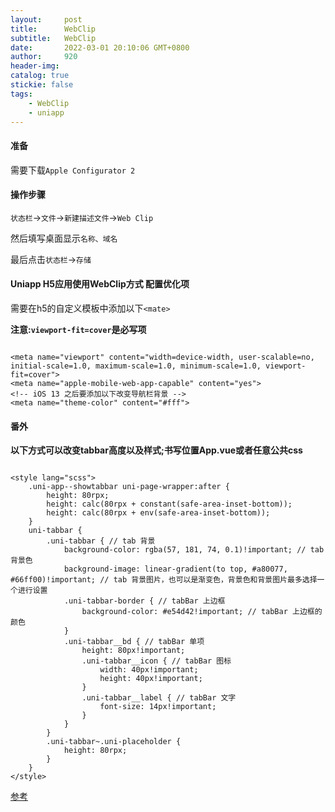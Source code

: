 ```yaml
---
layout:     post
title:      WebClip
subtitle:  	WebClip
date:       2022-03-01 20:10:06 GMT+0800
author:     920
header-img: 
catalog: true
stickie: false
tags:
    - WebClip
    - uniapp
---
```



#### 准备

需要下载`Apple Configurator 2`

#### 操作步骤 

`状态栏`->`文件`->`新建描述文件`->`Web Clip`  

然后填写桌面显示`名称、域名`  

最后点击`状态栏`->`存储`  


#### Uniapp H5应用使用WebClip方式 配置优化项


需要在h5的自定义模板中添加以下`<mate>`  


**注意:`viewport-fit=cover`是必写项**


```

<meta name="viewport" content="width=device-width, user-scalable=no, initial-scale=1.0, maximum-scale=1.0, minimum-scale=1.0, viewport-fit=cover">
<meta name="apple-mobile-web-app-capable" content="yes">
<!-- iOS 13 之后要添加以下改变导航栏背景 -->
<meta name="theme-color" content="#fff">

```


#### 番外


**以下方式可以改变tabbar高度以及样式;书写位置App.vue或者任意公共css**  


```

<style lang="scss">
    .uni-app--showtabbar uni-page-wrapper:after {
        height: 80rpx;
        height: calc(80rpx + constant(safe-area-inset-bottom));
        height: calc(80rpx + env(safe-area-inset-bottom));
    }
    uni-tabbar {
        .uni-tabbar { // tab 背景
            background-color: rgba(57, 181, 74, 0.1)!important; // tab 背景色
            background-image: linear-gradient(to top, #a80077, #66ff00)!important; // tab 背景图片，也可以是渐变色，背景色和背景图片最多选择一个进行设置
            .uni-tabbar-border { // tabBar 上边框
                background-color: #e54d42!important; // tabBar 上边框的颜色
            }
            .uni-tabbar__bd { // tabBar 单项
                height: 80px!important;
                .uni-tabbar__icon { // tabBar 图标
                    width: 40px!important;
                    height: 40px!important;
                }
                .uni-tabbar__label { // tabBar 文字
                    font-size: 14px!important;
                }
            }
        }
        .uni-tabbar~.uni-placeholder {
            height: 80rpx;
        }
    }
</style>

```

[参考](https://www.lervor.com/archives/54/)









